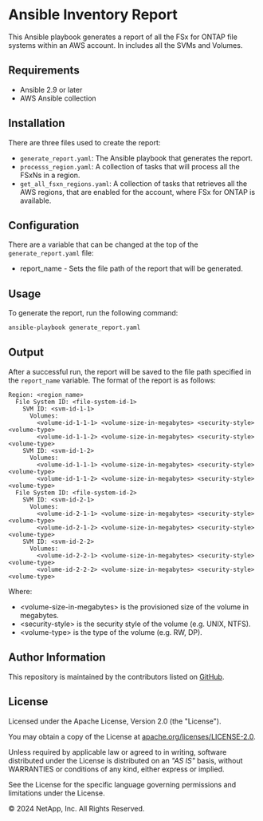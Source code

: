 # Ansible Inventory Report
This Ansible playbook generates a report of all the FSx for ONTAP file systems within an AWS account.
In includes all the SVMs and Volumes.

## Requirements
- Ansible 2.9 or later
- AWS Ansible collection

## Installation
There are three files used to create the report:
- `generate_report.yaml`: The Ansible playbook that generates the report.
- `processs_region.yaml`: A collection of tasks that will process all the FSxNs in a region.
- `get_all_fsxn_regions.yaml`: A collection of tasks that retrieves all the AWS regions, that are enabled for the account, where FSx for ONTAP is available.

## Configuration
There are a variable that can be changed at the top of the `generate_report.yaml` file:
- report\_name - Sets the file path of the report that will be generated. 

## Usage
To generate the report, run the following command:
```bash
ansible-playbook generate_report.yaml
```

## Output
After a successful run, the report will be saved to the file path specified in the `report_name` variable.
The format of the report is as follows:
```
Region: <region_name>
  File System ID: <file-system-id-1>
    SVM ID: <svm-id-1-1>
      Volumes:
        <volume-id-1-1-1> <volume-size-in-megabytes> <security-style> <volume-type>
        <volume-id-1-1-2> <volume-size-in-megabytes> <security-style> <volume-type>
    SVM ID: <svm-id-1-2>
      Volumes:
        <volume-id-1-1-1> <volume-size-in-megabytes> <security-style> <volume-type>
        <volume-id-1-1-2> <volume-size-in-megabytes> <security-style> <volume-type>
  File System ID: <file-system-id-2>
    SVM ID: <svm-id-2-1>
      Volumes:
        <volume-id-2-1-1> <volume-size-in-megabytes> <security-style> <volume-type>
        <volume-id-2-1-2> <volume-size-in-megabytes> <security-style> <volume-type>
    SVM ID: <svm-id-2-2>
      Volumes:
        <volume-id-2-2-1> <volume-size-in-megabytes> <security-style> <volume-type>
        <volume-id-2-2-2> <volume-size-in-megabytes> <security-style> <volume-type>
```
Where:
  - \<volume-size-in-megabytes> is the provisioned size of the volume in megabytes.
  - \<security-style> is the security style of the volume (e.g. UNIX, NTFS).
  - \<volume-type> is the type of the volume (e.g. RW, DP).

## Author Information

This repository is maintained by the contributors listed on [GitHub](https://github.com/NetApp/FSx-ONTAP-samples-scripts/graphs/contributors).

## License

Licensed under the Apache License, Version 2.0 (the "License").

You may obtain a copy of the License at [apache.org/licenses/LICENSE-2.0](http://www.apache.org/licenses/LICENSE-2.0).

Unless required by applicable law or agreed to in writing, software distributed under the License is distributed on an _"AS IS"_ basis, without WARRANTIES or conditions of any kind, either express or implied.

See the License for the specific language governing permissions and limitations under the License.

© 2024 NetApp, Inc. All Rights Reserved.
